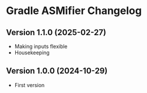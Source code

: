 # Gradle ASMifier Changelog

## Version 1.1.0 (2025-02-27)

- Making inputs flexible
- Housekeeping

## Version 1.0.0 (2024-10-29)

- First version
